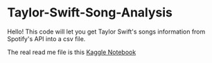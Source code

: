 # Taylor-Swift-Song-Analysis
Hello! This code will let you get Taylor Swift's songs information from Spotify's API into a csv file.

The real read me file is this [Kaggle Notebook](https://www.kaggle.com/code/gabyxd/taylor-swift-songs-data-from-spotify-api)
